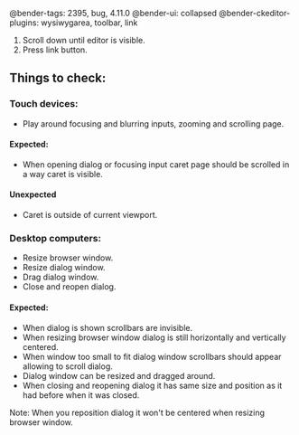 @bender-tags: 2395, bug, 4.11.0
@bender-ui: collapsed
@bender-ckeditor-plugins: wysiwygarea, toolbar, link

1. Scroll down until editor is visible.
1. Press link button.

## Things to check:

### Touch devices:

- Play around focusing and blurring inputs, zooming and scrolling page.

#### Expected:

- When opening dialog or focusing input caret page should be scrolled in a way caret is visible.

#### Unexpected

- Caret is outside of current viewport.

### Desktop computers:

- Resize browser window.
- Resize dialog window.
- Drag dialog window.
- Close and reopen dialog.

#### Expected:

- When dialog is shown scrollbars are invisible.
- When resizing browser window dialog is still horizontally and vertically centered.
- When window too small to fit dialog window scrollbars should appear allowing to scroll dialog.
- Dialog window can be resized and dragged around.
- When closing and reopening dialog it has same size and position as it had before when it was closed.

Note: When you reposition dialog it won't be centered when resizing browser window.
